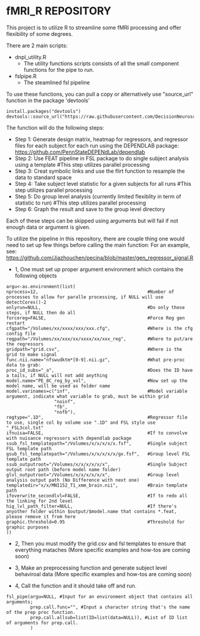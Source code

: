 # fMRI_R REPOSITORY

This project is to utilize R to streamline some fMRI processing and offer flexibility of some degrees.

There are 2 main scripts:
  - dnpl_utility.R
      - The utility functions scripts consists of all the small component functions for the pipe to run. 
  - fslpipe.R
      - The steamlined fsl pipeline

To use these functions, you can pull a copy or alternatively use "source_url" function in the package 'devtools'
```
install.packages("devtools")
devtools::source_url("https://raw.githubusercontent.com/DecisionNeurosciencePsychopathology/fMRI_R/master/dnpl_utility.R")
```

The function will do the following steps:
- Step 1: Generate design matrix, heatmap for regressors, and regressor files for each subject for each run using the DEPENDLAB package: https://github.com/PennStateDEPENdLab/dependlab
- Step 2: Use FEAT pipeline in FSL package to do single subject analysis using a template #This step utilizes parallel processing
- Step 3: Creat symbolic links and use the flirt function to resample the data to standard space
- Step 4: Take subject level statistic for a given subjects for all runs #This step utilizes parallel processing
- Step 5: Do group level analysis (currently limited flexiblity in term of statistic to run)  #This step utilizes parallel processing
- Step 6: Graph the result and save to the group level directory 

Each of these steps can be skipped using arguments but will fail if not enough data or argument is given. 

To utilize the pipeline in this repository, there are couple thing one would need to set up few things before calling the main function:
For an example, see: https://github.com/Jiazhouchen/pecina/blob/master/gen_regressor_signal.R

- 1, One must set up proper argument environment which contains the following objects
```
argu<-as.environment(list(
nprocess=12,                                         #Number of processes to allow for paralle processing, if NULL will use detectCores()-2
onlyrun=NULL,                                        #Do only these steps, if NULL then do all
forcereg=FALSE,                                      #Force Reg gen restart
cfgpath="/Volumes/xx/xxxx/xxx/xxx.cfg",              #Where is the cfg config file
regpath="/Volumes/xx/xxx/xx/xxxx/xx/xxx_reg",        #Where to put/are the regressors 
gridpath="grid.csv",                                 #Where is the grid to make signal
func.nii.name="nfswudktm*[0-9].nii.gz",              #What pre-proc data to grab:
proc_id_subs="_a",                                   #Does the ID have a tails, if NULL will not add anything
model.name="PE_8C_reg_by_vol",                       #Now set up the model name, will be used as folder name
model.varinames=c("inf",                             #Model variable argument, indicate what variable to grab, must be within grid
                  "noinf",
                  "fb",
                  "nofb"),
regtype=".1D",                                       #Regressor file to use, single col by volume use ".1D" and FSL style use "_FSL3col.txt"
ifnuisa=FALSE,                                       #If to convolve with nuisance regressors with dependlab package
ssub_fsl_templatepath="/Volumes/x/x/x/x/x.fsf",      #Single subject FSL template path
gsub_fsl_templatepath="/Volumes/x/x/x/x/x/gx.fsf",   #Group level FSL template path
ssub_outputroot="/Volumes/x/x/x/x/x/x",              #Single Subject output root path (before model name folder)
glvl_outputroot="/Volumes/x/x/x/x/x/x",              #Group level analysis output path (No Difference with next one)
templatedir="x/x/MNI152_T1_xmm_brain.nii",           #Brain template path
ifoverwrite_secondlvl=FALSE,                         #If to redo all the linking for 2nd level
hig_lvl_path_filter=NULL,                            #If there's anyother folder within $output/$model.name that contains *.feat, please remove it from here
graphic.threshold=0.95                               #Threshold for graphic purposes
))
```
- 2, Then you must modify the grid.csv and fsl templates to ensure that everything mataches
(More specific examples and how-tos are coming soon)

- 3, Make an preprocessing function and generate subject level behaviroal data
(More specific examples and how-tos are coming soon)

- 4, Call the function and it should take off and run. 
```
fsl_pipe(argu=NULL, #Input for an environment object that contains all arguments;
         prep.call.func="", #Input a character string that's the name of the prep proc function.
         prep.call.allsub=list(ID=list(data=NULL)), #List of ID list of arguments for prep.call.
         ) 
```


